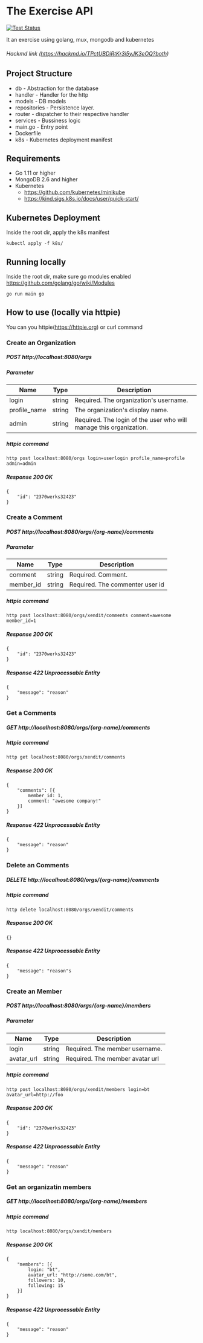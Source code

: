 # The Exercise API

[![Test Status](https://github.com/BernardTolosajr/exercise/workflows/Go/badge.svg)](https://github.com/BernardTolosajr/exercise/actions?query=workflow%3AGo)

It an exercise using golang, mux, mongodb and kubernetes
###### Hackmd link (https://hackmd.io/TPctUBDiRtKr3i5yJK3eOQ?both)
## Project Structure
* db - Abstraction for the database
* handler - Handler for the http
* models - DB models
* repositories - Persistence layer.
* router -  dispatcher to their respective handler
* services - Bussiness logic
* main.go - Entry point
* Dockerfile
* k8s - Kubernetes deployment manifest
## Requirements
* Go 1.11 or higher
* MongoDB 2.6 and higher
* Kubernetes
    * https://github.com/kubernetes/minikube
    * https://kind.sigs.k8s.io/docs/user/quick-start/
## Kubernetes Deployment
Inside the root dir, apply the k8s manifest
```
kubectl apply -f k8s/
```
## Running locally
Inside the root dir, make sure go modules enabled  https://github.com/golang/go/wiki/Modules
```
go run main go
```
## How to use (locally via httpie)
You can you httpie(https://httpie.org) or curl command
### Create an Organization
##### POST http://localhost:8080/orgs
##### Parameter
| Name | Type | Description |
| -------- | -------- | -------- |
| login     | string     | Required. The organization's username.     |
| profile_name     | string     | The organization's display name.     |
| admin     | string     | Required. The login of the user who will manage this organization.     |
##### httpie command
```
http post localhost:8080/orgs login=userlogin profile_name=profile admin=admin
```
##### Response 200 OK
```
{
    "id": "2370werks32423"
}
```
### Create a Comment
##### POST http://localhost:8080/orgs/{org-name}/comments
##### Parameter
| Name | Type | Description |
| -------- | -------- | -------- |
| comment     | string     | Required. Comment.     |
|  member_id    | string     | Required. The commenter user id|
##### httpie command
```
http post localhost:8080/orgs/xendit/comments comment=awesome member_id=1
```
##### Response 200 OK
```
{
    "id": "2370werks32423"
}
```
##### Response 422 Unprocessable Entity
```
{
    "message": "reason"
}
```
### Get a Comments
##### GET http://localhost:8080/orgs/{org-name}/comments
##### httpie command
```
http get localhost:8080/orgs/xendit/comments
```
##### Response 200 OK
```
{
    "comments": [{
        member_id: 1,
        comment: "awesome company!"
    }]
}
```
##### Response 422 Unprocessable Entity
```
{
    "message": "reason"
}
```
### Delete an Comments
##### DELETE http://localhost:8080/orgs/{org-name}/comments
##### httpie command
```
http delete localhost:8080/orgs/xendit/comments
```
##### Response 200 OK
```
{}
```
##### Response 422 Unprocessable Entity
```
{
    "message": "reason"s
}
```
### Create an Member
##### POST http://localhost:8080/orgs/{org-name}/members
##### Parameter
| Name | Type | Description |
| -------- | -------- | -------- |
| login     | string     | Required. The member username.     |
| avatar_url    | string     | Required. The member avatar url |
##### httpie command
```
http post localhost:8080/orgs/xendit/members login=bt avatar_url=http://foo
```
##### Response 200 OK
```
{
    "id": "2370werks32423"
}
```
##### Response 422 Unprocessable Entity
```
{
    "message": "reason"
}
```
### Get an organizatin members
##### GET http://localhost:8080/orgs/{org-name}/members
##### httpie command
```
http localhost:8080/orgs/xendit/members
```
##### Response 200 OK
```
{
    "members": [{
        login: "bt",
        avatar_url: "http://some.com/bt",
        followers: 10,
        following: 15
    }]
}
```
##### Response 422 Unprocessable Entity
```
{
    "message": "reason"
}
```
